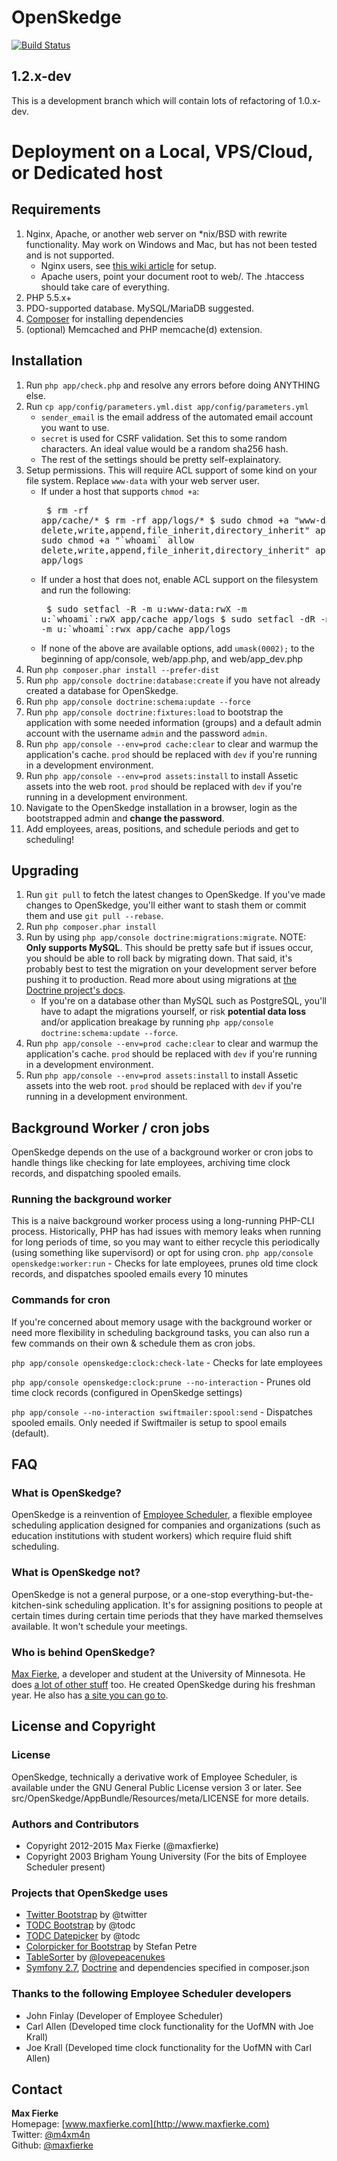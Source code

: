 # OpenSkedge
[![Build Status](https://travis-ci.org/OfficeStack/OpenSkedge.png)](https://travis-ci.org/OfficeStack/OpenSkedge)

## 1.2.x-dev
This is a development branch which will contain lots of refactoring of 1.0.x-dev.

# Deployment on a Local, VPS/Cloud, or Dedicated host
## Requirements
1.  Nginx, Apache, or another web server on *nix/BSD with rewrite functionality. May work on Windows and Mac, but has not been tested and is not supported.
    * Nginx users, see [this wiki article](https://github.com/maxfierke/OpenSkedge/wiki/Setting-up-on-Nginx-with-PHP-FPM-on-Linux) for setup.
    * Apache users, point your document root to web/. The .htaccess should take care of everything.
2.  PHP 5.5.x+
3.  PDO-supported database. MySQL/MariaDB suggested.
4.  [Composer](http://getcomposer.org) for installing dependencies
5.  (optional) Memcached and PHP memcache(d) extension.

## Installation
1.  Run `php app/check.php` and resolve any errors before doing ANYTHING else.
2.  Run `cp app/config/parameters.yml.dist app/config/parameters.yml`
    * `sender_email` is the email address of the automated email account you want to use.
    * `secret` is used for CSRF validation. Set this to some random characters. An ideal value would be a random sha256 hash.
    * The rest of the settings should be pretty self-explainatory.
3.  Setup permissions. This will require ACL support of some kind on your file system. Replace `www-data` with your web server user.
    * If under a host that supports `chmod +a`:<pre>
        $ rm -rf app/cache/*
        $ rm -rf app/logs/*
        $ sudo chmod +a "www-data allow delete,write,append,file_inherit,directory_inherit" app/cache app/logs
        $ sudo chmod +a "\`whoami\` allow delete,write,append,file_inherit,directory_inherit" app/cache app/logs</pre>
    * If under a host that does not, enable ACL support on the filesystem and run the following:<pre>
        $ sudo setfacl -R -m u:www-data:rwX -m u:\`whoami\`:rwX app/cache app/logs
        $ sudo setfacl -dR -m u:www-data:rwx -m u:\`whoami\`:rwx app/cache app/logs</pre>
    * If none of the above are available options, add `umask(0002);` to the beginning of app/console, web/app.php, and web/app_dev.php
4.  Run `php composer.phar install --prefer-dist`
5.  Run `php app/console doctrine:database:create` if you have not already created a database for OpenSkedge.
6.  Run `php app/console doctrine:schema:update --force`
7.  Run `php app/console doctrine:fixtures:load` to bootstrap the application with some needed information (groups) and a default admin account with the username `admin` and the password `admin`.
8.  Run `php app/console --env=prod cache:clear` to clear and warmup the application's cache. `prod` should be replaced with `dev` if you're running in a development environment.
9.  Run `php app/console --env=prod assets:install` to install Assetic assets into the web root. `prod` should be replaced with `dev` if you're running in a development environment.
10.  Navigate to the OpenSkedge installation in a browser, login as the bootstrapped admin and **change the password**.
11.  Add employees, areas, positions, and schedule periods and get to scheduling!

## Upgrading
1.  Run `git pull` to fetch the latest changes to OpenSkedge. If you've made changes to OpenSkedge, you'll either want to stash them or commit them and use `git pull --rebase`.
2.  Run `php composer.phar install`
3.  Run by using `php app/console doctrine:migrations:migrate`. NOTE: **Only supports MySQL**. This should be pretty safe but if issues occur, you should be able to roll back by migrating down. That said, it's probably best to test the migration on your development server before pushing it to production. Read more about using migrations at [the Doctrine project's docs](http://docs.doctrine-project.org/projects/doctrine-migrations/en/latest/index.html).
    *   If you're on a database other than MySQL such as PostgreSQL, you'll have to adapt the migrations yourself, or risk **potential data loss** and/or application breakage by running `php app/console doctrine:schema:update --force`.
4.  Run `php app/console --env=prod cache:clear` to clear and warmup the application's cache. `prod` should be replaced with `dev` if you're running in a development environment.
5.  Run `php app/console --env=prod assets:install` to install Assetic assets into the web root. `prod` should be replaced with `dev` if you're running in a development environment.

## Background Worker / cron jobs

OpenSkedge depends on the use of a background worker or cron jobs to handle things like checking for late employees, archiving time clock records, and dispatching spooled emails.

### Running the background worker
This is a naive background worker process using a long-running PHP-CLI process. Historically, PHP has had issues with memory leaks when running for long periods of time, so you may want to either recycle this periodically (using something like supervisord) or opt for using cron.
`php app/console openskedge:worker:run` - Checks for late employees, prunes old time clock records, and dispatches spooled emails every 10 minutes

### Commands for cron
If you're concerned about memory usage with the background worker or need more flexibility in scheduling background tasks, you can also run a few commands on their own & schedule them as cron jobs.

`php app/console openskedge:clock:check-late` - Checks for late employees

`php app/console openskedge:clock:prune --no-interaction` - Prunes old time clock records (configured in OpenSkedge settings)

`php app/console --no-interaction swiftmailer:spool:send` -  Dispatches spooled emails. Only needed if Swiftmailer is setup to spool emails (default).

## FAQ
### What is OpenSkedge?
OpenSkedge is a reinvention of [Employee Scheduler](http://empscheduler.sourceforge.net), a flexible employee scheduling application designed for companies and organizations (such as education institutions with student workers) which require fluid shift scheduling.

### What is OpenSkedge not?
OpenSkedge is not a general purpose, or a one-stop everything-but-the-kitchen-sink scheduling application. It's for assigning positions to people at certain times during certain time periods that they have marked themselves available. It won't schedule your meetings.

### Who is behind OpenSkedge?
[Max Fierke](https://www.maxfierke.com), a developer and student at the University of Minnesota. He does [a lot of other stuff](https://github.com/maxfierke/) too. He created OpenSkedge during his freshman year. He also has [a site you can go to](https://www.maxfierke.com).

## License and Copyright
### License
OpenSkedge, technically a derivative work of Employee Scheduler, is available under the GNU General Public License version 3 or later.
See src/OpenSkedge/AppBundle/Resources/meta/LICENSE for more details.

### Authors and Contributors
* Copyright 2012-2015 Max Fierke (@maxfierke)
* Copyright 2003 Brigham Young University (For the bits of Employee Scheduler present)

### Projects that OpenSkedge uses
* [Twitter Bootstrap](http://twitter.github.com/bootstrap/index.html) by @twitter
* [TODC Bootstrap](https://github.com/todc/todc-bootstrap) by @todc
* [TODC Datepicker](https://github.com/todc/todc-datepicker) by @todc
* [Colorpicker for Bootstrap](http://www.eyecon.ro/bootstrap-colorpicker/) by Stefan Petre
* [TableSorter](http://tablesorter.com/) by [@lovepeacenukes](https://twitter.com/lovepeacenukes)
* [Symfony 2.7](http://symfony.com/), [Doctrine](http://www.doctrine-project.org/) and dependencies specified in composer.json

### Thanks to the following Employee Scheduler developers
* John Finlay (Developer of Employee Scheduler)
* Carl Allen (Developed time clock functionality for the UofMN with Joe Krall)
* Joe Krall (Developed time clock functionality for the UofMN with Carl Allen)

## Contact
**Max Fierke**  
Homepage: [www.maxfierke.com](http://www.maxfierke.com)  
Twitter: [@m4xm4n](http://twitter.com/m4xm4n)  
Github: [@maxfierke](https://github.com/maxfierke)
